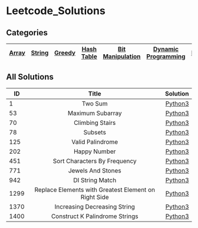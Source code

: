 # Leetcode_Solutions

## Categories
| [Array](https://github.com/devmins-code/Leetcode_Solutions/blob/master/Directory/Array.md) | [String](https://github.com/devmins-code/Leetcode_Solutions/blob/master/Directory/String.md) | [Greedy](https://github.com/devmins-code/Leetcode_Solutions/blob/master/Directory/Greedy.md) | [Hash Table](https://github.com/devmins-code/Leetcode_Solutions/blob/master/Directory/Hash_Table.md) | [Bit Manipulation](https://github.com/devmins-code/Leetcode_Solutions/blob/master/Directory/Bit_Manipulation.md) | [Dynamic Programming](https://github.com/devmins-code/Leetcode_Solutions/blob/master/Directory/Dynamic_Programming.md) | [Math](https://github.com/devmins-code/Leetcode_Solutions/blob/master/Directory/Math.md)         
| ------------- |:-------------:|:-------------:|:-------------:|:-------------:|:-------------:|:-------------:|


## All Solutions

| ID            | Title        | Solution  | 
| ------------- |:-------------:| -----:|
| 1             |Two Sum       | [Python3](https://github.com/devmins-code/Leetcode_Solutions/blob/master/Array/0001_Two_Sum.py)|
| 53            | Maximum Subarray      | [Python3](https://github.com/devmins-code/Leetcode_Solutions/blob/master/Dynamic_Programming/0053_Maximum_Subarray.py)|
| 70             |Climbing Stairs       | [Python3](https://github.com/devmins-code/Leetcode_Solutions/blob/master/Dynamic_Programming/0070_Climbing_Stairs.py)|
| 78             | Subsets      | [Python3](https://github.com/devmins-code/Leetcode_Solutions/blob/master/Bit_Manipulation/0078_Subsets.py)|
| 125            |Valid Palindrome       | [Python3](https://github.com/devmins-code/Leetcode_Solutions/blob/master/String/0125_Valid_Palindrome.py)|
| 202           |Happy Number      | [Python3](https://github.com/devmins-code/Leetcode_Solutions/blob/master/Hash_Table/0202_Happy_Number.py)|
| 451             |Sort Characters By Frequency      | [Python3](https://github.com/devmins-code/Leetcode_Solutions/blob/master/Hash_Table/0451_Sort_Characters_By_Frequency.py)|
| 771           |Jewels And Stones      | [Python3](https://github.com/devmins-code/Leetcode_Solutions/blob/master/Hash_Table/0771_Jewels_And_Stones.py)|
| 942             |DI String Match     | [Python3](https://github.com/devmins-code/Leetcode_Solutions/blob/master/Math/0942_DI_String_Match.py)|
| 1299            |Replace Elements with Greatest Element on Right Side | [Python3](https://github.com/devmins-code/Leetcode_Solutions/blob/master/Array/1299_Replace_Elements_With_Greatest_Element_On_Right_Side.py)|
| 1370             |Increasing Decreasing String | [Python3](https://github.com/devmins-code/Leetcode_Solutions/blob/master/String/1370_Increasing_Decreasing_String.py)|
| 1400             |Construct K Palindrome Strings      | [Python3](https://github.com/devmins-code/Leetcode_Solutions/blob/master/Greedy/1400_Construct_K_Palindrome_Strings.py)|
